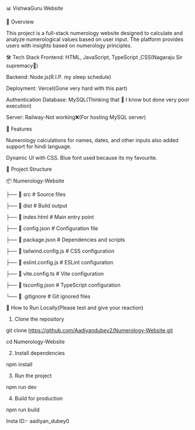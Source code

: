 📊 VishwaGuru Website

📌 Overview

This project is a full-stack numerology website designed to calculate and analyze numerological values based on user input. The platform provides users with insights based on numerology principles.

🛠️ Tech Stack
Frontend: HTML, JavaScript, TypeScript ,CSS(Nagaraju Sir supremacy🙏)

Backend: Node.js(R.I.P. my sleep schedule)

Deployment: Vercel(Gone very hard with this part)

Authentication Database: MySQL(Thinking that 🤔 I know but done very poor execution)

Server: Railway-Not working❌(For hosting MySQL server) 

🚀 Features

Numerology calculations for names, dates, and other inputs also added support for hindi language.

Dynamic UI with CSS. Blue font used because its my favourite.

📂 Project Structure

📦 Numerology-Website

├── 📂 src              # Source files

├── 📂 dist             # Build output

├── 📜 index.html       # Main entry point

├── 📜 config.json      # Configuration file

├── 📜 package.json     # Dependencies and scripts

├── 📜 tailwind.config.js  # CSS configuration

├── 📜 eslint.config.js # ESLint configuration

├── 📜 vite.config.ts   # Vite configuration

├── 📜 tsconfig.json    # TypeScript configuration

└── 📜 .gitignore       # Git ignored files

📌 How to Run Locally(Please test and give your reaction)

1. Clone the repository

git clone
 https://github.com/Aadiyandubey2/Numerology-Website.git

cd Numerology-Website

2. Install dependencies

npm install

3. Run the project

npm run dev

4. Build for production

npm run build

Insta ID:- aadiyan_dubey0
